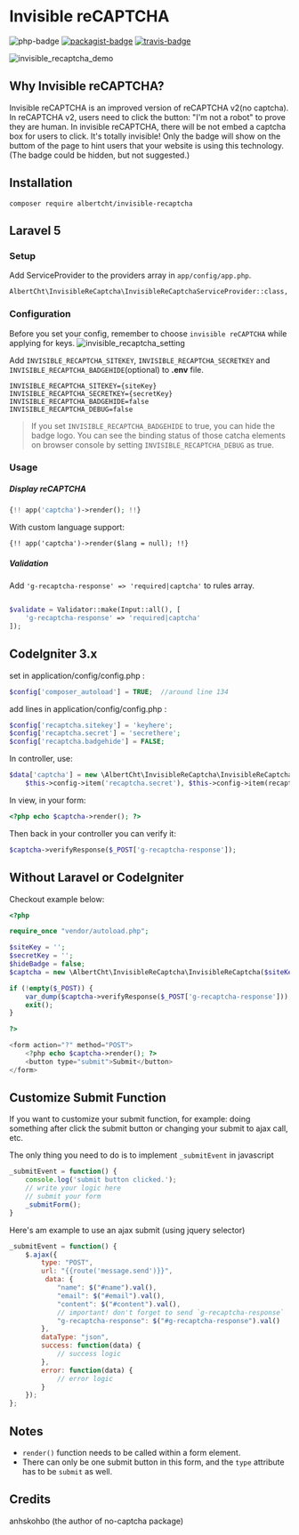 Invisible reCAPTCHA
==========
![php-badge](https://img.shields.io/badge/php-%3E%3D%205.6-8892BF.svg)
[![packagist-badge](https://img.shields.io/packagist/v/albertcht/invisible-recaptcha.svg)](https://packagist.org/packages/albertcht/invisible-recaptcha)
[![travis-badge](https://api.travis-ci.org/albertcht/invisible-recaptcha.svg?branch=master)](https://travis-ci.org/albertcht/invisible-recaptcha)

![invisible_recaptcha_demo](http://i.imgur.com/1dZ9XKn.png)

## Why Invisible reCAPTCHA?
Invisible reCAPTCHA is an improved version of reCAPTCHA v2(no captcha).
In reCAPTCHA v2, users need to click the button: "I'm not a robot" to prove they are human. In invisible reCAPTCHA, there will be not embed a captcha box for users to click. It's totally invisible! Only the badge will show on the buttom of the page to hint users that your website is using this technology. (The badge could be hidden, but not suggested.)

## Installation

```
composer require albertcht/invisible-recaptcha
```

## Laravel 5

### Setup

Add ServiceProvider to the providers array in `app/config/app.php`.

```
AlbertCht\InvisibleReCaptcha\InvisibleReCaptchaServiceProvider::class,
```

### Configuration
Before you set your config, remember to choose `invisible reCAPTCHA` while applying for keys.
![invisible_recaptcha_setting](http://i.imgur.com/zIAlKbY.jpg)

Add `INVISIBLE_RECAPTCHA_SITEKEY`, `INVISIBLE_RECAPTCHA_SECRETKEY` and `INVISIBLE_RECAPTCHA_BADGEHIDE`(optional) to **.env** file.

```
INVISIBLE_RECAPTCHA_SITEKEY={siteKey}
INVISIBLE_RECAPTCHA_SECRETKEY={secretKey}
INVISIBLE_RECAPTCHA_BADGEHIDE=false
INVISIBLE_RECAPTCHA_DEBUG=false
```
> If you set `INVISIBLE_RECAPTCHA_BADGEHIDE` to true, you can hide the badge logo.
> You can see the binding status of those catcha elements on browser console by setting `INVISIBLE_RECAPTCHA_DEBUG` as true.

### Usage

##### Display reCAPTCHA

```php
{!! app('captcha')->render(); !!}
```

With custom language support:

```
{!! app('captcha')->render($lang = null); !!}
```

##### Validation

Add `'g-recaptcha-response' => 'required|captcha'` to rules array.

```php

$validate = Validator::make(Input::all(), [
    'g-recaptcha-response' => 'required|captcha'
]);

```

## CodeIgniter 3.x

set in application/config/config.php :
```php
$config['composer_autoload'] = TRUE;  //around line 134
```

add lines in application/config/config.php :
```php
$config['recaptcha.sitekey'] = 'keyhere'; 
$config['recaptcha.secret'] = 'secrethere';
$config['recaptcha.badgehide'] = FALSE;
```

In controller, use:
```php
$data['captcha'] = new \AlbertCht\InvisibleReCaptcha\InvisibleReCaptcha($this->config->item('recaptcha.sitekey'),
    $this->config->item('recaptcha.secret'), $this->config->item(recaptcha.badgehide'));
```

In view, in your form:
```php
<?php echo $captcha->render(); ?>
```

Then back in your controller you can verify it:
```php
$captcha->verifyResponse($_POST['g-recaptcha-response']);
```

## Without Laravel or CodeIgniter

Checkout example below:

```php
<?php

require_once "vendor/autoload.php";

$siteKey = '';
$secretKey = '';
$hideBadge = false;
$captcha = new \AlbertCht\InvisibleReCaptcha\InvisibleReCaptcha($siteKey, $secretKey, $hideBadge);

if (!empty($_POST)) {
    var_dump($captcha->verifyResponse($_POST['g-recaptcha-response']));
    exit();
}

?>

<form action="?" method="POST">
    <?php echo $captcha->render(); ?>
    <button type="submit">Submit</button>
</form>
```

## Customize Submit Function
If you want to customize your submit function, for example: doing something after click the submit button or changing your submit to ajax call, etc.

The only thing you need to do is to implement `_submitEvent` in javascript
```javascript
_submitEvent = function() {
    console.log('submit button clicked.');
    // write your logic here
    // submit your form
    _submitForm();
}
```
Here's am example to use an ajax submit (using jquery selector)
```javascript
_submitEvent = function() {
    $.ajax({
        type: "POST",
        url: "{{route('message.send')}}",
         data: {
            "name": $("#name").val(),
            "email": $("#email").val(),
            "content": $("#content").val(),
            // important! don't forget to send `g-recaptcha-response`
            "g-recaptcha-response": $("#g-recaptcha-response").val()
        },
        dataType: "json",
        success: function(data) {
            // success logic
        },
        error: function(data) {
            // error logic
        }
    });
};
```


## Notes
* `render()` function needs to be called within a form element.
* There can only be one submit button in this form, and the `type` attribute has to be `submit` as well.

## Credits 
anhskohbo (the author of no-captcha package)
